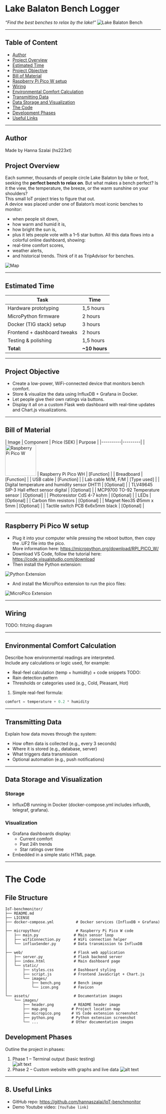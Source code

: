 # Lake Balaton Bench Logger
*“Find the best benches to relax by the lake!”*
![Lake Balaton Bench](assets/images/header.png)

---

## Table of Content
- [Author](#author)
- [Project Overview](#project-overview)
- [Estimated Time](#estimated-time)
- [Project Objective](#project-objective)
- [Bill of Material](#bill-of-material)
- [Raspberry Pi Pico W setup](#raspberry-pi-pico-w-setup)
- [Wiring](#wiring)
- [Environmental Comfort Calculation](#environmental-comfort-calculation)
- [Transmitting Data](#transmitting-data)
- [Data Storage and Visualization](#data-storage-and-visualization)
- [The Code](#the-code)
- [Development Phases](#development-phases)
- [Useful Links](#useful-links)

---

## Author
Made by Hanna Szalai (hs223xt)

## Project Overview  
Each summer, thousands of people circle Lake Balaton by bike or foot, seeking the **perfect bench to relax on**. But what makes a bench perfect? Is it the view, the temperature, the breeze, or the warm sunshine on your shoulders?  
This small IoT project tries to figure that out.  
A device was placed under one of Balaton’s most iconic benches to monitor:
- when people sit down,
- how warm and humid it is,
- how bright the sun is,
- plus it lets people vote with a 1–5 star button.
All this data flows into a colorful online dashboard, showing:
- real-time comfort scores,
- weather alerts,
- and historical trends. 
Think of it as TripAdvisor for benches.

![Map](assets/images/map.png)

---

## Estimated Time
| Task | Time |
|------|------|
| Hardware prototyping | 1,5 hours |
| MicroPython firmware | 2 hours |
| Docker (TIG stack) setup | 3 hours |
| Frontend + dashboard tweaks | 2 hours |
| Testing & polishing | 1,5 hours |
| **Total:** | **~10 hours** |
---

## Project Objective
- Create a low-power, WiFi-connected device that monitors bench comfort.
- Store & visualize the data using InfluxDB + Grafana in Docker.
- Let people give their own ratings via buttons.
- Display it all on a custom Flask web dashboard with real-time updates and Chart.js visualizations.

---

## Bill of Material
| Image | Component | Price (SEK) | Purpose |
|----------|---------|
| <img src="https://www.electrokit.com/cache/ba/700x700-product_41019_41019114_PICO-WH-HERO.jpg" alt="Raspberry Pi Pico W" width="100"> | Raspberry Pi Pico WH | [Function] |
| Breadboard | [Function] |
| USB cable | [Function] |
| Lab cable M/M, F/M | [Type used] |
| Digital temperature and humidity sensor DHT11 | [Optional] |
| TLV49645 SIP-3 Hall effect sensor digital | [Optional] |
| MCP9700 TO-92 Temperature sensor | [Optional] |
| Photoresistor CdS 4-7 kohm | [Optional] |
| LEDs | [Optional] |
| Carbon film resistors | [Optional] |
| Magnet Neo35 Ø5mm x 5mm | [Optional] |
| Tactile switch PCB 6x6x5mm black | [Optional] |

---

## Raspberry Pi Pico W setup
- Plug it into your computer while pressing the reboot button, then copy the .UF2 file into the pico.  
  More information here: https://micropython.org/download/RPI_PICO_W/
- Download VS Code, follow the tutorial here: https://code.visualstudio.com/download
- Then install the Python extension:

![Python Extension](assets/images/python.png)

- And install the MicroPico extension to run the pico files:

![MicroPico Extension](assets/images/micropico.png)


---

## Wiring
TODO: fritzing diagram

---

## Environmental Comfort Calculation  
Describe how environmental readings are interpreted.  
Include any calculations or logic used, for example:

- Real-feel calculation (temp + humidity)  + code snippets TODO:
- Rain detection pattern  
- Thresholds or categories used (e.g., Cold, Pleasant, Hot)

1. Simple real-feel formula:
``` python
comfort = temperature + 0.2 * humidity
```


---

## Transmitting Data
Explain how data moves through the system:

- How often data is collected (e.g., every 3 seconds)  
- Where it is stored (e.g., database, server)  
- What triggers data transmission  
- Optional automation (e.g., push notifications)

---

## Data Storage and Visualization  
### Storage  
- InfluxDB running in Docker (docker-compose.yml includes influxdb, telegraf, grafana).

### Visualization  
- Grafana dashboards display:
    - Current comfort
    - Past 24h trends
    - Star ratings over time
- Embedded in a simple static HTML page.
---

# The Code

## File Structure
```
IoT-benchmonitor/
├── README.md
├── LICENSE
├── docker-compose.yml          # Docker services (InfluxDB + Grafana)
│
├── micropython/                # Raspberry Pi Pico W code
│   ├── main.py                # Main sensor loop
│   ├── wifiConnection.py      # WiFi connection helper
│   └── influxSender.py        # Data transmission to InfluxDB
│
├── web/                       # Flask web application
│   ├── server.py              # Flask backend server
│   ├── index.html             # Main dashboard page
│   └── static/
│       ├── styles.css         # Dashboard styling
│       ├── script.js          # Frontend JavaScript + Chart.js
│       └── images/
│           ├── bench.png      # Bench image
│           └── icon.png       # Favicon
│
└── assets/                    # Documentation images
    └── images/
        ├── header.png         # README header image
        ├── map.png           # Project location map
        ├── micropico.png     # VS Code extension screenshot
        ├── python.png        # Python extension screenshot
        └── ...               # Other documentation images
```

## Development Phases  
Outline the project in phases:

1. Phase 1 – Terminal output (basic testing)  
![alt text](assets/images/terminal-print.png)
3. Phase 2 – Custom website with graphs and live data
![alt text](assets\images\frontend.png)
---

## 8. Useful Links  
- GitHub repo: https://github.com/hannaszalai/IoT-benchmonitor  
- Demo Youtube video: `[YouTube link]`